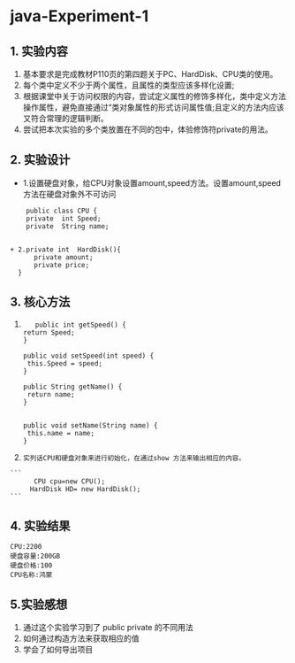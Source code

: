 # java-Experiment-1
## 1. 实验内容
1. 基本要求是完成教材P110页的第四题关于PC、HardDisk、CPU类的使用。
2. 每个类中定义不少于两个属性，且属性的类型应该多样化设置;
3. 根据课堂中关于访问权限的内容，尝试定义属性的修饰多样化，类中定义方法操作属性，避免直接通过“类对象属性的形式访问属性值;且定义的方法内应该又符合常理的逻辑判断。
4. 尝试把本次实验的多个类放置在不同的包中，体验修饰符private的用法。
## 2. 实验设计

+ 1.设置硬盘对象，给CPU对象设置amount,speed方法。设置amount,speed方法在硬盘对象外不可访问
```
    public class CPU {
    private  int Speed;   
    private  String name; 
    
    
+ 2.private int  HardDisk(){
      private amount;
      private price;
  }
```
 ## 3. 核心方法
 
  1.
        ```  
           public int getSpeed() {
		return Speed;
	   }

	   public void setSpeed(int speed) {
		 this.Speed = speed;
	   }

	   public String getName() {
		 return name;
	   }


	   public void setName(String name) {
		 this.name = name;
	   }
        ```
   2.
          实列话CPU和硬盘对象来进行初始化，在通过show 方法来输出相应的内容。     
	```
          CPU cpu=new CPU();
	     HardDisk HD= new HardDisk();
	```   
   
   
   ## 4. 实验结果
   
    CPU:2200
    硬盘容量:200GB
    硬盘价格:100
    CPU名称:鸿蒙

  ## 5.实验感想

  1. 通过这个实验学习到了
     public private 的不同用法
  2. 如何通过构造方法来获取相应的值
  3. 学会了如何导出项目

   
     
